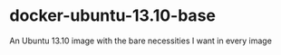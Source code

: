 docker-ubuntu-13.10-base
========================

An Ubuntu 13.10 image with the bare necessities I want in every image
